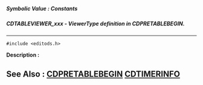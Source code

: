 ##### Symbolic Value : Constants
##### CDTABLEVIEWER_xxx - ViewerType definition in CDPRETABLEBEGIN.
---
```
#include <editods.h>
```
**Description :**



**See Also :**
[CDPRETABLEBEGIN](/reference/Data/CDPRETABLEBEGIN)
[CDTIMERINFO](/reference/Data/CDTIMERINFO)
---
